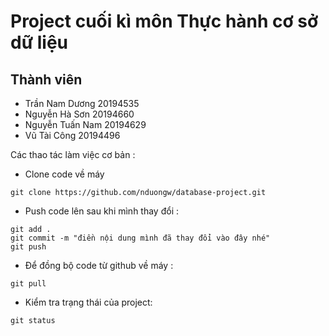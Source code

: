 # Project cuối kì môn Thực hành cơ sở dữ liệu

## Thành viên

- Trần Nam Dương 20194535
- Nguyễn Hà Sơn 20194660
- Nguyễn Tuấn Nam 20194629
- Vũ Tài Công 20194496

Các thao tác làm việc cơ bản :

- Clone code về máy

```
git clone https://github.com/nduongw/database-project.git
```

- Push code lên sau khi mình thay đổi :

```
git add .
git commit -m "điền nội dung mình đã thay đổi vào đây nhé"
git push
```

- Để đồng bộ code từ github về máy :

```
git pull
```

- Kiểm tra trạng thái của project:

```
git status
```
